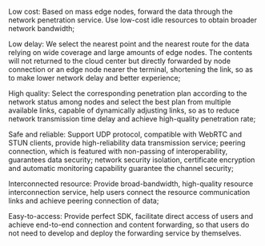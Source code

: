Low cost: Based on mass edge nodes, forward the data through the network penetration service. Use low-cost idle resources to obtain broader network bandwidth;

Low delay: We select the nearest point and the nearest route for the data relying on wide coverage and large amounts of edge nodes. The contents will not returned to the cloud center but directly forwarded by node connection or an edge node nearer the terminal, shortening the link, so as to make lower network delay and better experience;

High quality: Select the corresponding penetration plan according to the network status among nodes and select the best plan from multiple available links, capable of dynamically adjusting links, so as to reduce network transmission time delay and achieve high-quality penetration rate;

Safe and reliable: Support UDP protocol, compatible with WebRTC and STUN clients, provide high-reliability data transmission service; peering connection, which is featured with non-passing of interoperability, guarantees data security; network security isolation, certificate encryption and automatic monitoring capability guarantee the channel security;

Interconnected resource: Provide broad-bandwidth, high-quality resource interconnection service, help users connect the resource communication links and achieve peering connection of data;

Easy-to-access: Provide perfect SDK, facilitate direct access of users and achieve end-to-end connection and content forwarding, so that users do not need to develop and deploy the forwarding service by themselves.

